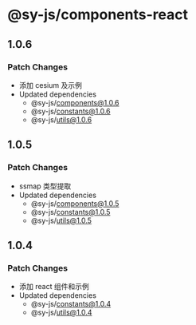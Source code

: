 # @sy-js/components-react

## 1.0.6

### Patch Changes

- 添加 cesium 及示例
- Updated dependencies
  - @sy-js/components@1.0.6
  - @sy-js/constants@1.0.6
  - @sy-js/utils@1.0.6

## 1.0.5

### Patch Changes

- ssmap 类型提取
- Updated dependencies
  - @sy-js/components@1.0.5
  - @sy-js/constants@1.0.5
  - @sy-js/utils@1.0.5

## 1.0.4

### Patch Changes

- 添加 react 组件和示例
- Updated dependencies
  - @sy-js/constants@1.0.4
  - @sy-js/utils@1.0.4
